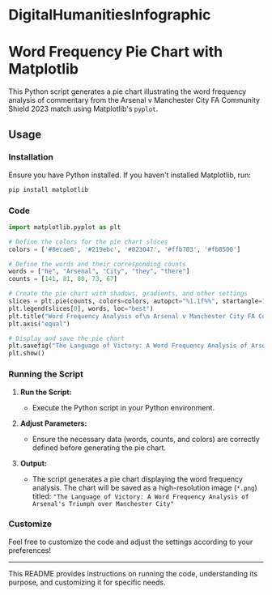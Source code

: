 # DigitalHumanitiesInfographic

# Word Frequency Pie Chart with Matplotlib

This Python script generates a pie chart illustrating the word frequency analysis of commentary from the Arsenal v Manchester City FA Community Shield 2023 match using Matplotlib's `pyplot`.

## Usage

### Installation

Ensure you have Python installed. If you haven't installed Matplotlib, run:

```bash
pip install matplotlib
```

### Code

```python
import matplotlib.pyplot as plt

# Define the colors for the pie chart slices
colors = ['#8ecae6', '#219ebc', '#023047', '#ffb703', '#fb8500']

# Define the words and their corresponding counts
words = ["he", "Arsenal", "City", "they", "there"]
counts = [141, 81, 80, 73, 67]

# Create the pie chart with shadows, gradients, and other settings
slices = plt.pie(counts, colors=colors, autopct="%1.1f%%", startangle=140, shadow=True, labeldistance=0.6)
plt.legend(slices[0], words, loc="best")
plt.title("Word Frequency Analysis of\n Arsenal v Manchester City FA Community Shield 2023 Commentary")
plt.axis("equal")

# Display and save the pie chart
plt.savefig("The Language of Victory: A Word Frequency Analysis of Arsenal's Triumph over Manchester City", dpi=500)
plt.show()
```

### Running the Script

1. **Run the Script:**
   - Execute the Python script in your Python environment.

2. **Adjust Parameters:**
   - Ensure the necessary data (words, counts, and colors) are correctly defined before generating the pie chart.

3. **Output:**
   - The script generates a pie chart displaying the word frequency analysis. The chart will be saved as a high-resolution image (`*.png`) titled:
   `"The Language of Victory: A Word Frequency Analysis of Arsenal's Triumph over Manchester City"`

### Customize

Feel free to customize the code and adjust the settings according to your preferences!

---

This README provides instructions on running the code, understanding its purpose, and customizing it for specific needs.
